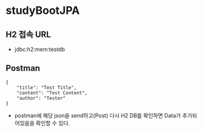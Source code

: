 # studyBootJPA
## H2 접속 URL
- jdbc:h2:mem:testdb
## Postman
``` 
{
	"title": "Test Title",
	"content": "Test Content",
	"author": "Tester"
}
```
- postman에 해당 json을 send하고(Post) 다시 H2 DB를 확인하면 Data가 추가되어있음을 확인할 수 있다. 
